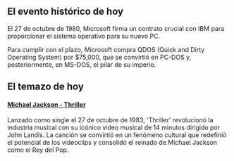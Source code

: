 ## El evento histórico de hoy
El 27 de octubre de 1980, Microsoft firma un contrato crucial con IBM para proporcionar el sistema operativo para su nuevo PC.  

Para cumplir con el plazo, Microsoft compra QDOS (Quick and Dirty Operating System) por $75,000, que se convirtió en PC-DOS y, posteriormente, en MS-DOS, el pilar de su imperio.

## El temazo de hoy
#### [Michael Jackson - Thriller](https://www.youtube.com/watch?v=sOnqjkJTMaA)
Lanzado como single el 27 de octubre de 1983, 'Thriller' revolucionó la industria musical con su icónico video musical de 14 minutos dirigido por John Landis. La canción se convirtió en un fenómeno cultural que redefinió el potencial de los videoclips y consolidó el reinado de Michael Jackson como el Rey del Pop.

